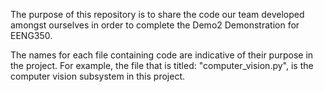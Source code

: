 The purpose of this repository is to share the code our team developed amongst ourselves in order to complete the Demo2 Demonstration for EENG350.

The names for each file containing code are indicative of their purpose in the project. For example, the file that is titled: "computer_vision.py", is the computer vision subsystem in this project.
